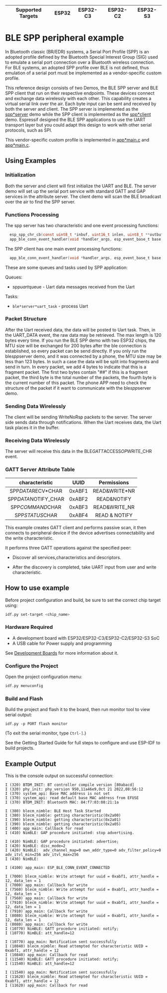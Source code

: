 | Supported Targets | ESP32 | ESP32-C3 | ESP32-C2 | ESP32-S3 |
| ----------------- | ----- | -------- | -------- | -------- |

# BLE SPP peripheral example

  In Bluetooth classic (BR/EDR) systems, a Serial Port Profile (SPP) is an adopted profile defined by the Bluetooth Special Interest Group (SIG) used to emulate a serial port connection over a Bluetooth wireless connection. For BLE systems, an adopted SPP profile over BLE is not defined, thus emulation of a serial port must be implemented as a vendor-specific custom profile.

  This reference design consists of two Demos, the BLE SPP server and BLE SPP client that run on their respective endpoints. These devices connect and exchange data wirelessly with each other. This capability creates a virtual serial link over the air. Each byte input can be sent and received by both the server and client. The SPP server is implemented as the [spp*server](../spp*server) demo while the SPP client is implemented as the [spp*client](../spp*client) demo. Espressif designed the BLE SPP applications to use the UART transport layer but you could adapt this design to work with other serial protocols, such as SPI.

  This vendor-specific custom profile is implemented in [app*main.c](../spp*client/main/app*main.c) and [app*main.c](../spp*server/main/app*main.c).

## Using Examples

### Initialization

  Both the server and client will first initialize the UART and BLE. The server demo will set up the serial port service with standard GATT and GAP services in the attribute server. The client demo will scan the BLE broadcast over the air to find the SPP server.

### Functions Processing

  The spp server has two characteristic and one event processing functions:

```c
  esp_spp_chr_cb(const uint8_t *inbuf, uint16_t inlen, uint8_t **outbuf, uint16_t *outlen, void *priv_data, uint8_t *att_status);
  app_ble_conn_event_handler(void *handler_args, esp_event_base_t base, int32_t id, void *event_data);
```

  The SPP client has one main event processing functions:

```c
  app_ble_conn_event_handler(void *handler_args, esp_event_base_t base, int32_t id, void *event_data);
```

  These are some queues and tasks used by SPP application:

  Queues:

  * spp*uart*queue       - Uart data messages received from the Uart

  Tasks:

  * `ble*server*uart_task`            - process Uart

### Packet Structure

  After the Uart received data, the data will be posted to Uart task. Then, in the UART_DATA event, the raw data may be retrieved. The max length is 120 bytes every time.
  If you run the BLE SPP demo with two ESP32 chips, the MTU size will be exchanged for 200 bytes after the ble connection is established, so every packet can be send directly.
  If you only run the ble*spp*server demo, and it was connected by a phone, the MTU size may be less than 123 bytes. In such a case the data will be split into fragments and send in turn.
  In every packet, we add 4 bytes to indicate that this is a fragment packet. The first two bytes contain "##" if this is a fragment packet, the third byte is the total number of the packets, the fourth byte is the current number of this packet.
  The phone APP need to check the structure of the packet if it want to communicate with the ble*spp*server demo.

### Sending Data Wirelessly

  The client will be sending WriteNoRsp packets to the server. The server side sends data through notifications. When the Uart receives data, the Uart task places it in the buffer.

### Receiving Data Wirelessly

   The server will receive this data in the BLE*GATT*ACCESS*OP*WRITE_CHR event.

### GATT Server Attribute Table

  characteristic|UUID|Permissions
  :-:|:-:|:-:
  SPP*DATA*RECV*CHAR|0xABF1|READ&WRITE*NR
  SPP*DATA*NOTIFY_CHAR|0xABF2|READ&NOTIFY
  SPP*COMMAND*CHAR|0xABF3|READ&WRITE_NR
  SPP*STATUS*CHAR|0xABF4|READ & NOTIFY

This example creates GATT client and performs passive scan, it then connects to peripheral device if the device advertises connectability and the write characteristic.

It performs three GATT operations against the specified peer:

* Discover all services,characteristics and descriptors.

* After the discovery is completed, take UART input from user and write characteristic.

## How to use example

Before project configuration and build, be sure to set the correct chip target using:

```bash
idf.py set-target <chip_name>
```

### Hardware Required

* A development board with ESP32/ESP32-C3/ESP32-C2/ESP32-S3 SoC
* A USB cable for Power supply and programming

See [Development Boards](https://www.espressif.com/en/products/devkits) for more information about it.

### Configure the Project

Open the project configuration menu: 

```bash
idf.py menuconfig
```

### Build and Flash

Build the project and flash it to the board, then run monitor tool to view serial output:

```
idf.py -p PORT flash monitor
```

(To exit the serial monitor, type ``Ctrl-]``.)

See the Getting Started Guide for full steps to configure and use ESP-IDF to build projects.

## Example Output

This is the console output on successful connection:

```
I (320) BTDM_INIT: BT controller compile version [80abacd]
I (320) phy_init: phy_version 950,11a46e9,Oct 21 2022,08:56:12
I (370) system_api: Base MAC address is not set
I (370) system_api: read default base MAC address from EFUSE
I (370) BTDM_INIT: Bluetooth MAC: 84:f7:03:08:21:1a

I (380) blecm_nimble: BLE Host Task Started
I (380) blecm_nimble: getting characteristic(0x2a00)
I (390) blecm_nimble: getting characteristic(0x2a01)
I (390) blecm_nimble: getting characteristic(0x2a05)
I (400) app_main: Callback for read
I (410) NimBLE: GAP procedure initiated: stop advertising.

I (410) NimBLE: GAP procedure initiated: advertise; 
I (420) NimBLE: disc_mode=2
I (420) NimBLE:  adv_channel_map=0 own_addr_type=0 adv_filter_policy=0 adv_itvl_min=256 adv_itvl_max=256
I (430) NimBLE: 

I (4100) app_main: ESP_BLE_CONN_EVENT_CONNECTED

I (7000) blecm_nimble: Write attempt for uuid = 0xabf1, attr_handle = 12, data_len = 1
I (7000) app_main: Callback for write
I (7560) blecm_nimble: Write attempt for uuid = 0xabf1, attr_handle = 12, data_len = 1
I (7560) app_main: Callback for write
I (7910) blecm_nimble: Write attempt for uuid = 0xabf1, attr_handle = 12, data_len = 1
I (7910) app_main: Callback for write
I (8080) blecm_nimble: Write attempt for uuid = 0xabf1, attr_handle = 12, data_len = 1
I (8080) app_main: Callback for write
I (10770) NimBLE: GATT procedure initiated: notify; 
I (10770) NimBLE: att_handle=12

I (10770) app_main: Notification sent successfully
I (10840) blecm_nimble: Read attempted for characteristic UUID = 0xabf1, attr_handle = 12
I (10840) app_main: Callback for read
I (11540) NimBLE: GATT procedure initiated: notify; 
I (11540) NimBLE: att_handle=12

I (11540) app_main: Notification sent successfully
I (11620) blecm_nimble: Read attempted for characteristic UUID = 0xabf1, attr_handle = 12
I (11620) app_main: Callback for read

```
